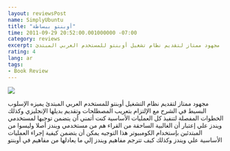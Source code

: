 ```yaml
---
layout: reviewsPost
name: SimplyUbuntu
title: "أوبنتو ببساطة"
time: 2011-09-29 20:52:00.001000000 -07:00
category: reviews
excerpt: مجهود ممتاز لتقديم نظام تشغيل أوبنتو للمستخدم العربي المبتدئ
rating: 4
lang: ar
tags:
- Book Review
---
```

<img class="imageOnRight" src="{{ site.imgFolder_reviews }}{{ page.name }}/SimplyUbuntu.jpg">

<div class="stars" title="{{ page.rating }} Stars" data-percent="{{ page.rating }}"></div>

مجهود ممتاز لتقديم نظام التشغيل أوبنتو للمستخدم العربي المبتدئ
يميزه الإسلوب البسيط في الشرح مع الإلتزام بتعريب المصطلحات وتقديم بديلها الإنجليزي وكذلك الخطوات المفصلة لتنفيذ كل العمليات الأساسية
كنت أتمني أن يتضمن توجيها لمستخدمي ويندز علي إعتبار أن الغالبية الساحقة من القراء هم من مستخدمي ويندز أصلا وليسوا من المبتدئين بإستخدام الكومبيوتر
هذا التوجيه يمكن أن يتضمن كيفية إجراء العمليات الأساسية علي ويندز وكذلك كيف تترجم مفاهيم ويندز إلي ما يعادلها من مفاهيم في أوبنتو  